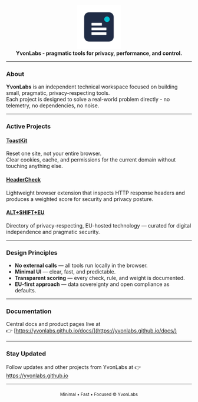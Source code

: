 <p align="center">
  <img src="/assets/headercheck_logo.png" alt="YvonLabs logo" width="120"><br>
  <b>YvonLabs - pragmatic tools for privacy, performance, and control.</b>
</p>

---

### About
**YvonLabs** is an independent technical workspace focused on building small, pragmatic, privacy-respecting tools.  
Each project is designed to solve a real-world problem directly - no telemetry, no dependencies, no noise.

---

### Active Projects

#### [ToastKit](https://github.com/YvonLabs/toastkit)
Reset one site, not your entire browser.  
Clear cookies, cache, and permissions for the current domain without touching anything else.

#### [HeaderCheck](https://github.com/YvonLabs/headercheck)
Lightweight browser extension that inspects HTTP response headers and produces a weighted score for security and privacy posture.

#### [ALT+SHIFT+EU](https://altshifteu.com)
Directory of privacy-respecting, EU-hosted technology — curated for digital independence and pragmatic security.

---

### Design Principles
- **No external calls** — all tools run locally in the browser.
- **Minimal UI** — clear, fast, and predictable.
- **Transparent scoring** — every check, rule, and weight is documented.
- **EU-first approach** — data sovereignty and open compliance as defaults.

---

### Documentation
Central docs and product pages live at  
👉 [https://yvonlabs.github.io/docs/](https://yvonlabs.github.io/docs/)

---

### Stay Updated
Follow updates and other projects from YvonLabs at
👉 https://yvonlabs.github.io

---

<p align="center">
  <sub>Minimal • Fast • Focused © YvonLabs</sub>
</p>
